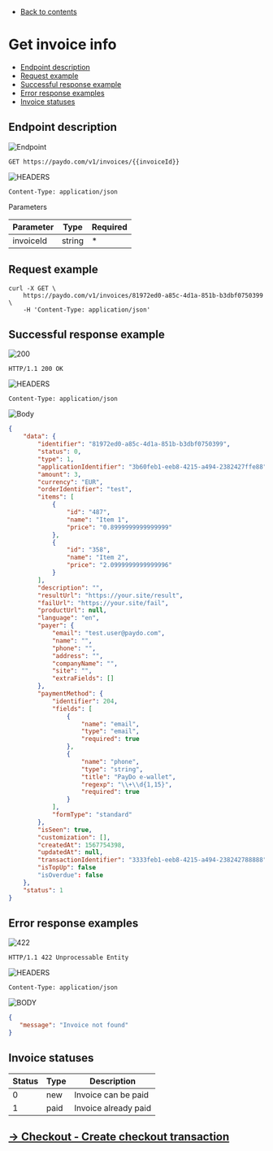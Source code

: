* [Back to contents](../Readme.md#contents)

# Get invoice info


* [Endpoint description](#endpoint-description)
* [Request example](#request-example)
* [Successful response example](#successful-response-example)
* [Error response examples](#error-response-examples)
* [Invoice statuses](#invoice-statuses)

## Endpoint description


![Endpoint](https://img.shields.io/badge/-Endpoint-darkblue?style=for-the-badge)


```
GET https://paydo.com/v1/invoices/{{invoiceId}}
```


![HEADERS](https://img.shields.io/badge/-Headers-darkviolet?style=for-the-badge)


```
Content-Type: application/json
```


Parameters


|Parameter|Type|Required|
|--- |--- |--- |
|invoiceId|string|*|




## Request example


```
curl -X GET \
    https://paydo.com/v1/invoices/81972ed0-a85c-4d1a-851b-b3dbf0750399 \
    -H 'Content-Type: application/json'
```



## Successful response example

![200](https://img.shields.io/badge/200-OK-green?style=for-the-badge)

```
HTTP/1.1 200 OK
```
![HEADERS](https://img.shields.io/badge/-Headers-darkviolet?style=for-the-badge)
```
Content-Type: application/json
```


![Body](https://img.shields.io/badge/-Body-darkblue?style=for-the-badge)

```json
{
    "data": {
        "identifier": "81972ed0-a85c-4d1a-851b-b3dbf0750399",
        "status": 0,
        "type": 1,
        "applicationIdentifier": "3b60feb1-eeb8-4215-a494-2382427ffe88",
        "amount": 3,
        "currency": "EUR",
        "orderIdentifier": "test",
        "items": [
            {
                "id": "487",
                "name": "Item 1",
                "price": "0.8999999999999999"
            },
            {
                "id": "358",
                "name": "Item 2",
                "price": "2.0999999999999996"
            }
        ],
        "description": "",
        "resultUrl": "https://your.site/result",
        "failUrl": "https://your.site/fail",
        "productUrl": null,
        "language": "en",
        "payer": {
            "email": "test.user@paydo.com",
            "name": "",
            "phone": "",
            "address": "", 
            "companyName": "", 
            "site": "",
            "extraFields": []
        },
        "paymentMethod": {
            "identifier": 204,
            "fields": [
                {
                    "name": "email",
                    "type": "email",
                    "required": true
                },
                {
                    "name": "phone",
                    "type": "string",
                    "title": "PayDo e-wallet",
                    "regexp": "\\+\\d{1,15}",
                    "required": true
                }
            ],
            "formType": "standard"
        },
        "isSeen": true,
        "customization": [],
        "createdAt": 1567754398,
        "updatedAt": null,
        "transactionIdentifier": "3333feb1-eeb8-4215-a494-238242788888",
        "isTopUp": false
        "isOverdue": false
    },
    "status": 1
}
```



## Error response examples

![422](https://img.shields.io/badge/422-Payment%20method%20is%20not%20enabled-red?style=for-the-badge)
```
HTTP/1.1 422 Unprocessable Entity
```
![HEADERS](https://img.shields.io/badge/-Headers-darkviolet?style=for-the-badge)

```
Content-Type: application/json
```
![BODY](https://img.shields.io/badge/-Body-darkblue?style=for-the-badge)

```json
{
   "message": "Invoice not found"
}
```



## Invoice statuses


|Status|Type|Description|
|--- |--- |--- |
|0|new|Invoice can be paid|
|1|paid|Invoice already paid|




## [→ Checkout - Create checkout transaction](../Checkout/createCheckoutTransaction.md)
